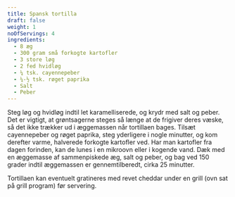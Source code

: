 ```yaml
---
title: Spansk tortilla
draft: false
weight: 1
noOfServings: 4
ingredients:
  - 8 æg
  - 300 gram små forkogte kartofler
  - 3 store løg
  - 2 fed hvidløg
  - ¼ tsk. cayennepeber
  - ¼-½ tsk. røget paprika
  - Salt
  - Peber
---
```


Steg løg og hvidløg indtil let karamelliserede, og krydr med salt og
peber. Det er vigtigt, at grøntsagerne steges så længe at de frigiver
deres væske, så det ikke trækker ud i æggemassen når tortillaen bages.
Tilsæt cayennepeber og røget paprika, steg yderligere i nogle minutter,
og kom derefter varme, halverede forkogte kartofler ved. Har man
kartofler fra dagen forinden, kan de lunes i en mikroovn eller i kogende
vand. Dæk med en æggemasse af sammenpiskede æg, salt og peber, og bag
ved 150 grader indtil æggemassen er gennemtilberedt, cirka 25 minutter.

Tortillaen kan eventuelt gratineres med revet cheddar under en grill
(ovn sat på grill program) før servering.

